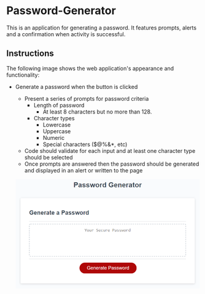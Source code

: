 # Password-Generator
This is an application for generating a password. It features prompts, 
alerts and a confirmation when activity is successful.

## Instructions

The following image shows the web application's appearance and functionality:

* Generate a password when the button is clicked
  * Present a series of prompts for password criteria
    * Length of password
      * At least 8 characters but no more than 128.
    * Character types
      * Lowercase
      * Uppercase
      * Numeric
      * Special characters ($@%&*, etc)
  * Code should validate for each input and at least one character type should be selected
  * Once prompts are answered then the password should be generated and displayed in an alert or written to the page

  ![password generator demo](./assets/05-javascript-challenge-demo.png)
